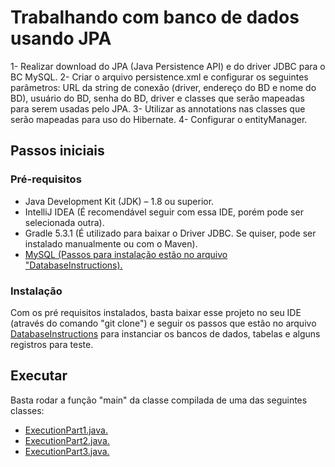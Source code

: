 # Trabalhando com banco de dados usando JPA
1- Realizar download do JPA (Java Persistence API) e do driver JDBC para o BC MySQL. 
2- Criar o arquivo persistence.xml e configurar os seguintes parâmetros: URL da string de conexão (driver, endereço do BD e nome do BD), usuário do BD, senha do BD, driver e classes que serão mapeadas para serem usadas pelo JPA. 
3- Utilizar as annotations nas classes que serão mapeadas para uso do Hibernate. 
4- Configurar o entityManager.

## Passos iniciais

### Pré-requisitos 
- Java Development Kit (JDK) – 1.8 ou superior.
- IntelliJ IDEA (É recomendável seguir com essa IDE, porém pode ser selecionada outra).
- Gradle 5.3.1 (É utilizado para baixar o Driver JDBC. Se quiser, pode ser instalado manualmente ou com o Maven).
- <a href="https://github.com/danielkv7/jdbc-basico/blob/master/src/main/java/part1/DatabaseInstructions">MySQL (Passos para instalação estão no arquivo "DatabaseInstructions).</a>

### Instalação
Com os pré requisitos instalados, basta baixar esse projeto no seu IDE (através do comando "git clone") e seguir os passos que estão no arquivo <a href="https://github.com/danielkv7/jdbc-basico/blob/master/src/main/java/part1/DatabaseInstructions">DatabaseInstructions</a> para instanciar os bancos de dados, tabelas e alguns registros para teste.

## Executar
Basta rodar a função "main" da classe compilada de uma das seguintes classes:

- <a href="https://github.com/danielkv7/jpa-basico/blob/master/src/main/java/part1/ExecutionPart1.java">ExecutionPart1.java.</a>
- <a href="https://github.com/danielkv7/jpa-basico/blob/master/src/main/java/part2/ExecutionPart2.java">ExecutionPart2.java.</a>
- <a href="https://github.com/danielkv7/jpa-basico/blob/master/src/main/java/part3/ExecutionPart3.java">ExecutionPart3.java.</a>

